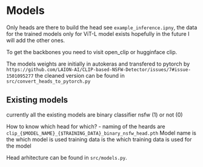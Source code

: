 # Models

Only heads are there to build the head see `example_inference.ipny`, the data for the trained models only for ViT-L model exists hopefully in the future I will add the other ones. 

To get the backbones you need to visit open_clip or hugginface clip.

The models weights are initially in autokeras and transfered to pytorch by `https://github.com/LAION-AI/CLIP-based-NSFW-Detector/issues/7#issue-1501095277` the cleaned version can be found in `src/convert_heads_to_pytorch.py`



## Existing models

currently all the existing models are binary classifier nsfw (1) or not (0)

How to know which head for which?
    - naming of the heards are `clip_{$MODEL_NAME}_{$TRAINING_DATA}_binary_nsfw_head.pth`
    Model name is the which model is used
    training data is the which training data is used for the model

Head arhitecture can be found in `src/models.py`.